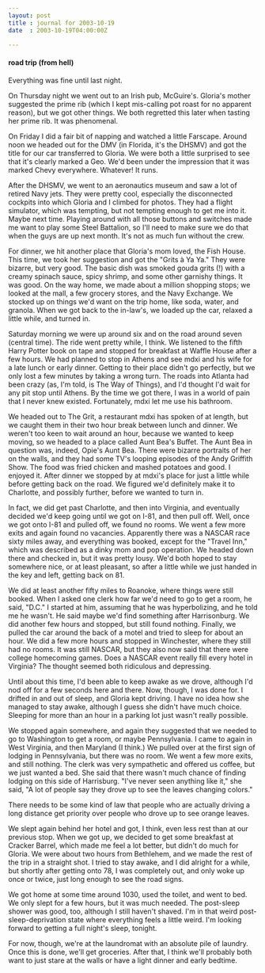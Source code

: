 ```yaml
---
layout: post
title : journal for 2003-10-19
date  : 2003-10-19T04:00:00Z

---
```

<h4>road trip (from hell)</h4>Everything was fine until last night.

On Thursday night we went out to an Irish pub, McGuire's.  Gloria's mother suggested the prime rib (which I kept mis-calling pot roast for no apparent reason), but we got other things.  We both regretted this later when tasting her prime rib.  It was phenomenal.  

On Friday I did a fair bit of napping and watched a little Farscape.  Around noon we headed out for the DMV (in Florida, it's the DHSMV) and got the title for our car transferred to Gloria.  We were both a little surprised to see that it's clearly marked a Geo.  We'd been under the impression that it was marked Chevy everywhere.  Whatever!  It runs.

After the DHSMV, we went to an aeronautics museum and saw a lot of retired Navy jets.  They were pretty cool, especially the disconnected cockpits into which Gloria and I climbed for photos.  They had a flight simulator, which was tempting, but not tempting enough to get me into it.  Maybe next time.  Playing around with all those buttons and switches made me want to play some Steel Battalion, so I'll need to make sure we do that when the guys are up next month.  It's not as much fun without the crew.

For dinner, we hit another place that Gloria's mom loved, the Fish House.  This time, we took her suggestion and got the "Grits &agrave; Ya Ya."  They were bizarre, but very good.  The basic dish was smoked gouda grits (!) with a creamy spinach sauce, spicy shrimp, and some other garnishy things.  It was good.  On the way home, we made about a million shopping stops; we looked at the mall, a few grocery stores, and the Navy Exchange.  We stocked up on things we'd want on the trip home, like soda, water, and granola.  When we got back to the in-law's, we loaded up the car, relaxed a little while, and turned in.

Saturday morning we were up around six and on the road around seven (central time).  The ride went pretty while, I think.  We listened to the fifth Harry Potter book on tape and stopped for breakfast at Waffle House after a few hours.  We had planned to stop in Athens and see mdxi and his wife for a late lunch or early dinner.  Getting to their place didn't go perfectly, but we only lost a few minutes by taking a wrong turn.  The roads into Atlanta had been crazy (as, I'm told, is The Way of Things), and I'd thought I'd wait for any pit stop until Athens.  By the time we got there, I was in a world of pain that I never knew existed.  Fortunately, mdxi let me use his bathroom.

We headed out to The Grit, a restaurant mdxi has spoken of at length, but we caught them in their two hour break between lunch and dinner.  We weren't too keen to wait around an hour, because we wanted to keep moving, so we headed to a place called Aunt Bea's Buffet.  The Aunt Bea in question was, indeed, Opie's Aunt Bea.  There were bizarre portraits of her on the walls, and they had some TV's looping episodes of the Andy Griffith Show.  The food was fried chicken and mashed potatoes and good.  I enjoyed it.  After dinner we stopped by at mdxi's place for just a little while before getting back on the road.  We figured we'd definitely make it to Charlotte, and possibly further, before we wanted to turn in.

In fact, we did get past Charlotte, and then into Virginia, and eventually decided we'd keep going until we got on I-81, and then pull off.  Well, once we got onto I-81 and pulled off, we found no rooms.  We went a few more exits and again found no vacancies.  Apparently there was a NASCAR race sixty miles away, and everything was booked, except for the "Travel Inn," which was described as a dinky mom and pop operation.  We headed down there and checked in, but it was pretty lousy.  We'd both hoped to stay somewhere nice, or at least pleasant, so after a little while we just handed in the key and left, getting back on 81.

We did at least another fifty miles to Roanoke, where things were still booked. When I asked one clerk how far we'd need to go to get a room, he said, "D.C." I started at him, assuming that he was hyperbolizing, and he told me he wasn't. He said maybe we'd find something after Harrisonburg.  We did another few hours and stopped, but still found nothing.  Finally, we pulled the car around the back of a motel and tried to sleep for about an hour.  We did a few more hours and stopped in Winchester, where they still had no rooms.  It was still NASCAR, but they also now said that there were college homecoming games.  Does a NASCAR event really fill every hotel in Virginia?  The thought seemed both ridiculous and depressing.

Until about this time, I'd been able to keep awake as we drove, although I'd nod off for a few seconds here and there.  Now, though, I was done for.  I drifted in and out of sleep, and Gloria kept driving.  I have no idea how she managed to stay awake, although I guess she didn't have much choice.  Sleeping for more than an hour in a parking lot just wasn't really possible.

We stopped again somewhere, and again they suggested that we needed to go to Washington to get a room, or maybe Pennsylvania.  I came to again in West Virginia, and then Maryland (I think.)  We pulled over at the first sign of lodging in Pennsylvania, but there was no room.  We went a few more exits, and still nothing.  The clerk was very sympathetic and offered us coffee, but we just wanted a bed.  She said that there wasn't much chance of finding lodging on this side of Harrisburg.  "I've never seen anything like it," she said, "A lot of people say they drove up to see the leaves changing colors."

There needs to be some kind of law that people who are actually driving a long distance get priority over people who drove up to see orange leaves.

We slept again behind her hotel and got, I think, even less rest than at our previous stop.  When we got up, we decided to get some breakfast at Cracker Barrel, which made me feel a lot better, but didn't do much for Gloria.  We were about two hours from Bethlehem, and we made the rest of the trip in a straight shot.  I tried to stay awake, and I did alright for a while, but shortly after getting onto 78, I was completely out, and only woke up once or twice, just long enough to see the road signs.

We got home at some time around 1030, used the toilet, and went to bed.  We only slept for a few hours, but it was much needed.  The post-sleep shower was good, too, although I still haven't shaved.  I'm in that weird post-sleep-deprivation state where everything feels a little weird.  I'm looking forward to getting a full night's sleep, tonight.

For now, though, we're at the laundromat with an absolute pile of laundry. Once this is done, we'll get groceries.  After that, I think we'll probably both want to just stare at the walls or have a light dinner and early bedtime.

